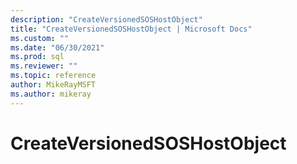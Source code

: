 ```yaml
---
description: "CreateVersionedSOSHostObject"
title: "CreateVersionedSOSHostObject | Microsoft Docs"
ms.custom: ""
ms.date: "06/30/2021"
ms.prod: sql
ms.reviewer: ""
ms.topic: reference
author: MikeRayMSFT
ms.author: mikeray
---
```


# CreateVersionedSOSHostObject